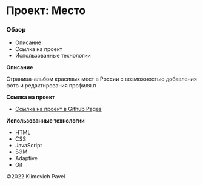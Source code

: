 # Проект: Место

### Обзор

* Описание
* Ссылка на проект
* Использованные технологии

**Описание**

Страница-альбом красивых мест в России с возможностью добавления фото и редактирования профиля.п

**Ссылка на проект**

* [Ссылка на проект в Github Pages](https://klimovich80.github.io/mesto/)

**Использованные технологии**

* HTML
* CSS
* JavaScript
* БЭМ
* Adaptive
* Git

&copy;2022 Klimovich Pavel
